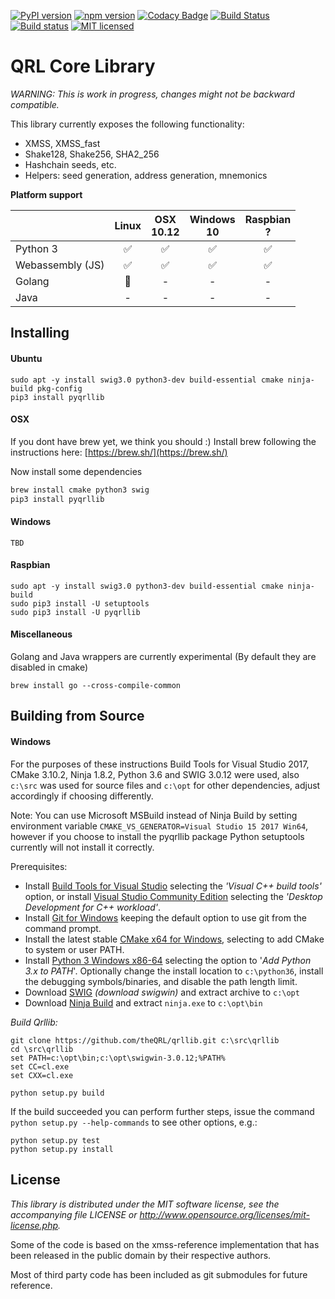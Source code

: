 [![PyPI version](https://badge.fury.io/py/pyqrllib.svg)](https://badge.fury.io/py/pyqrllib)
[![npm version](https://badge.fury.io/js/qrllib.svg)](https://badge.fury.io/js/qrllib)
[![Codacy Badge](https://api.codacy.com/project/badge/Grade/4b34f51616d94362b3447bb2f4df765a)](https://www.codacy.com/app/jleni/qrllib_QRL?utm_source=github.com&utm_medium=referral&utm_content=theQRL/qrllib&utm_campaign=badger)
[![Build Status](https://travis-ci.org/theQRL/qrllib.svg?branch=master)](https://travis-ci.org/theQRL/qrllib)
[![Build status](https://ci.appveyor.com/api/projects/status/mrpo1u5cw2f5d0eb?svg=true)](https://ci.appveyor.com/project/jleni/qrllib-oy5qa)
[![MIT licensed](https://img.shields.io/badge/license-MIT-blue.svg)](https://raw.githubusercontent.com/theQRL/qrllib/master/LICENSE)

# QRL Core Library

*WARNING: This is work in progress, changes might not be backward compatible.*

This library currently exposes the following functionality:  

- XMSS, XMSS_fast
- Shake128, Shake256, SHA2_256
- Hashchain seeds, etc.
- Helpers: seed generation, address generation, mnemonics

**Platform support**

|           | Linux |     OSX<br>10.12     |  Windows<br>10 | Raspbian<br>? | 
|-----------|:------------:|:-----------:|:--------:|:--------:|
|Python 3   | :white_check_mark: | :white_check_mark: |    :white_check_mark:     |     :white_check_mark:    |
|Webassembly (JS) |      :white_check_mark:       |     :white_check_mark:       |    :white_check_mark:     |     :white_check_mark:    |
|Golang     | :seedling: |     -       |    -     |     -    |
|Java       |      -       |     -       |    -     |     -    |

## Installing

#### Ubuntu
```
sudo apt -y install swig3.0 python3-dev build-essential cmake ninja-build pkg-config
pip3 install pyqrllib
````

#### OSX

If you dont have brew yet, we think you should :) Install brew following the instructions here: [https://brew.sh/](https://brew.sh/)

Now install some dependencies

```bash
brew install cmake python3 swig
pip3 install pyqrllib
```

#### Windows
```
TBD
```

#### Raspbian

```
sudo apt -y install swig3.0 python3-dev build-essential cmake ninja-build
sudo pip3 install -U setuptools
sudo pip3 install -U pyqrllib
```

#### Miscellaneous

Golang and Java wrappers are currently experimental (By default they are disabled in cmake)

```
brew install go --cross-compile-common
```
## Building from Source

#### Windows
For the purposes of these instructions Build Tools for Visual Studio 2017, CMake 3.10.2, Ninja 1.8.2, Python 3.6 and SWIG 3.0.12 were used, also ```c:\src``` was used for source files and ```c:\opt``` for other dependencies, adjust accordingly if choosing differently.

Note: You can use Microsoft MSBuild instead of Ninja Build by setting environment variable ```CMAKE_VS_GENERATOR=Visual Studio 15 2017 Win64```, however if you choose to install the pyqrllib package Python setuptools currently will not install it correctly.

Prerequisites:
- Install [Build Tools for Visual Studio](https://www.visualstudio.com/downloads/#build-tools-for-visual-studio-2017) selecting the *'Visual C++ build tools'* option, or install [Visual Studio Community Edition](https://www.visualstudio.com/vs/community/) selecting the *'Desktop Development for C++ workload'*.
- Install [Git for Windows](https://gitforwindows.org/) keeping the default option to use git from the command prompt.
- Install the latest stable [CMake x64 for Windows](https://cmake.org/download/), selecting to add CMake to system or user PATH.
- Install [Python 3 Windows x86-64](https://www.python.org/downloads/) selecting the option to '*Add Python 3.x to PATH*'. Optionally change the install location to ```c:\python36```, install the debugging symbols/binaries, and disable the path length limit.
- Download [SWIG](http://swig.org/) *(download swigwin)* and extract archive to ```c:\opt```
- Download [Ninja Build](https://github.com/ninja-build/ninja/releases) and extract ```ninja.exe``` to ```c:\opt\bin```

*Build Qrllib:*
```
git clone https://github.com/theQRL/qrllib.git c:\src\qrllib
cd \src\qrllib
set PATH=c:\opt\bin;c:\opt\swigwin-3.0.12;%PATH%
set CC=cl.exe
set CXX=cl.exe

python setup.py build
```

If the build succeeded you can perform further steps, issue the command ```python setup.py --help-commands``` to see other options, e.g.:
```
python setup.py test
python setup.py install
```

## License

*This library is distributed under the MIT software license, see the accompanying file LICENSE or http://www.opensource.org/licenses/mit-license.php.*

Some of the code is based on the xmss-reference implementation that has been released in the public domain by their respective authors.

Most of third party code has been included as git submodules for future reference.
